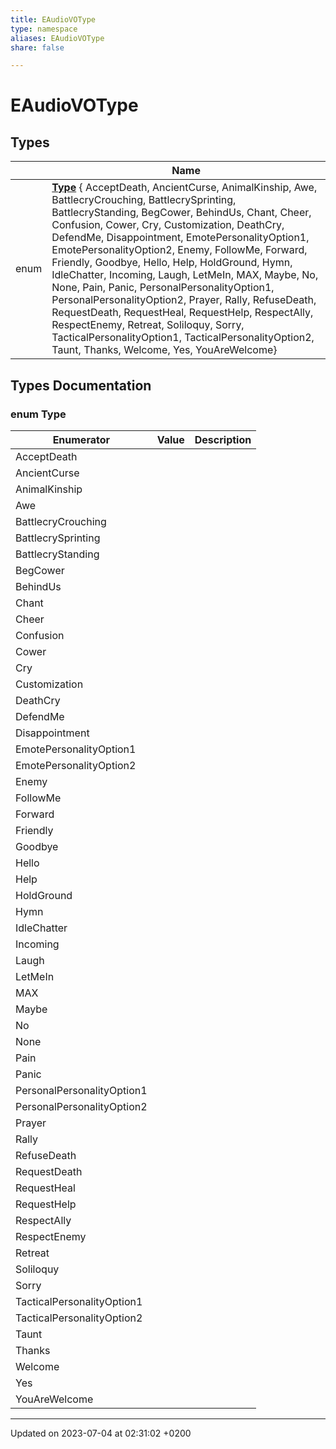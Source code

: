 ```yaml
---
title: EAudioVOType
type: namespace
aliases: EAudioVOType
share: false

---
```


# EAudioVOType



## Types

|                | Name           |
| -------------- | -------------- |
| enum| **[Type](/docs/SDK/Source/Namespaces/namespaceEAudioVOType.md#enum-type)** { AcceptDeath, AncientCurse, AnimalKinship, Awe, BattlecryCrouching, BattlecrySprinting, BattlecryStanding, BegCower, BehindUs, Chant, Cheer, Confusion, Cower, Cry, Customization, DeathCry, DefendMe, Disappointment, EmotePersonalityOption1, EmotePersonalityOption2, Enemy, FollowMe, Forward, Friendly, Goodbye, Hello, Help, HoldGround, Hymn, IdleChatter, Incoming, Laugh, LetMeIn, MAX, Maybe, No, None, Pain, Panic, PersonalPersonalityOption1, PersonalPersonalityOption2, Prayer, Rally, RefuseDeath, RequestDeath, RequestHeal, RequestHelp, RespectAlly, RespectEnemy, Retreat, Soliloquy, Sorry, TacticalPersonalityOption1, TacticalPersonalityOption2, Taunt, Thanks, Welcome, Yes, YouAreWelcome} |

## Types Documentation

### enum Type

| Enumerator | Value | Description |
| ---------- | ----- | ----------- |
| AcceptDeath | |   |
| AncientCurse | |   |
| AnimalKinship | |   |
| Awe | |   |
| BattlecryCrouching | |   |
| BattlecrySprinting | |   |
| BattlecryStanding | |   |
| BegCower | |   |
| BehindUs | |   |
| Chant | |   |
| Cheer | |   |
| Confusion | |   |
| Cower | |   |
| Cry | |   |
| Customization | |   |
| DeathCry | |   |
| DefendMe | |   |
| Disappointment | |   |
| EmotePersonalityOption1 | |   |
| EmotePersonalityOption2 | |   |
| Enemy | |   |
| FollowMe | |   |
| Forward | |   |
| Friendly | |   |
| Goodbye | |   |
| Hello | |   |
| Help | |   |
| HoldGround | |   |
| Hymn | |   |
| IdleChatter | |   |
| Incoming | |   |
| Laugh | |   |
| LetMeIn | |   |
| MAX | |   |
| Maybe | |   |
| No | |   |
| None | |   |
| Pain | |   |
| Panic | |   |
| PersonalPersonalityOption1 | |   |
| PersonalPersonalityOption2 | |   |
| Prayer | |   |
| Rally | |   |
| RefuseDeath | |   |
| RequestDeath | |   |
| RequestHeal | |   |
| RequestHelp | |   |
| RespectAlly | |   |
| RespectEnemy | |   |
| Retreat | |   |
| Soliloquy | |   |
| Sorry | |   |
| TacticalPersonalityOption1 | |   |
| TacticalPersonalityOption2 | |   |
| Taunt | |   |
| Thanks | |   |
| Welcome | |   |
| Yes | |   |
| YouAreWelcome | |   |









-------------------------------

Updated on 2023-07-04 at 02:31:02 +0200